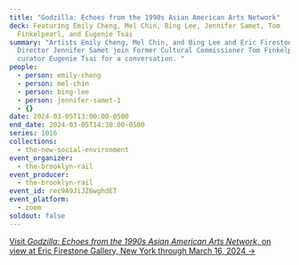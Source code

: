 ```yaml
---
title: "Godzilla: Echoes from the 1990s Asian American Arts Network"
deck: Featuring Emily Cheng, Mel Chin, Bing Lee, Jennifer Samet, Tom
  Finkelpearl, and Eugenie Tsai
summary: "Artists Emily Cheng, Mel Chin, and Bing Lee and Eric Firestone Gallery
  Director Jennifer Samet join Former Cultural Commissioner Tom Finkelpear and
  curator Eugenie Tsai for a conversation. "
people:
  - person: emily-cheng
  - person: mel-chin
  - person: bing-lee
  - person: jennifer-samet-1
  - {}
date: 2024-03-05T13:00:00-0500
end_date: 2024-03-05T14:30:00-0500
series: 1016
collections:
  - the-new-social-environment
event_organizer:
  - the-brooklyn-rail
event_producer:
  - the-brooklyn-rail
event_id: rec9A9JiJZ6wghdET
event_platform:
  - zoom
soldout: false
---
```

[V﻿isit *Godzilla: Echoes from the 1990s Asian American Arts Network*, on view at Eric Firestone Gallery, New York through March 16, 2024 →](https://www.ericfirestonegallery.com/exhibitions/godzilla-echoes-from-the-1990s-asian-american-arts-network)